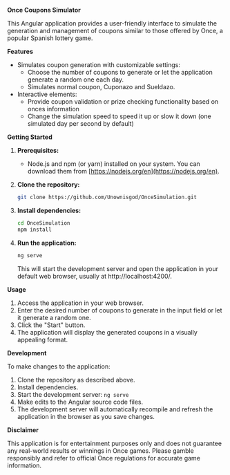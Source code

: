 **Once Coupons Simulator**

This Angular application provides a user-friendly interface to simulate the generation and management of coupons similar to those offered by Once, a popular Spanish lottery game.

**Features**

- Simulates coupon generation with customizable settings:
    - Choose the number of coupons to generate or let the application generate a random one each day.
    - Simulates normal coupon, Cuponazo and Sueldazo.
- Interactive elements:
    - Provide coupon validation or prize checking functionality based on onces information
    - Change the simulation speed to speed it up or slow it down (one simulated day per second by default)

**Getting Started**

1. **Prerequisites:**
    - Node.js and npm (or yarn) installed on your system. You can download them from [https://nodejs.org/en](https://nodejs.org/en).
2. **Clone the repository:**

   ```bash
   git clone https://github.com/Unownisgod/OnceSimulation.git
   ```

3. **Install dependencies:**

   ```bash
   cd OnceSimulation
   npm install
   ```

4. **Run the application:**

   ```bash
   ng serve
   ```

   This will start the development server and open the application in your default web browser, usually at http://localhost:4200/.

**Usage**

1. Access the application in your web browser.
2. Enter the desired number of coupons to generate in the input field or let it generate a random one.
3. Click the "Start" button.
4. The application will display the generated coupons in a visually appealing format.

**Development**

To make changes to the application:

1. Clone the repository as described above.
2. Install dependencies.
3. Start the development server: `ng serve`
4. Make edits to the Angular source code files.
5. The development server will automatically recompile and refresh the application in the browser as you save changes.

**Disclaimer**

This application is for entertainment purposes only and does not guarantee any real-world results or winnings in Once games. Please gamble responsibly and refer to official Once regulations for accurate game information.
